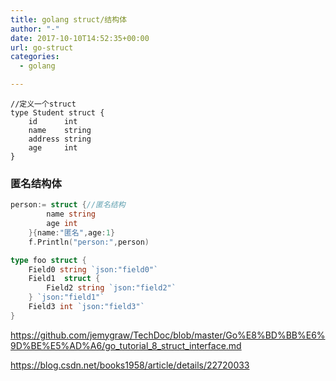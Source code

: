 ```yaml
---
title: golang struct/结构体
author: "-"
date: 2017-10-10T14:52:35+00:00
url: go-struct
categories:
  - golang

---
```

```golang
//定义一个struct
type Student struct {
    id      int
    name    string
    address string
    age     int
}
```

### 匿名结构体
```go
person:= struct {//匿名结构
        name string
        age int
    }{name:"匿名",age:1}
    f.Println("person:",person)
```

```go
type foo struct {
	Field0 string `json:"field0"`
	Field1  struct {
		Field2 string `json:"field2"`
	} `json:"field1"`
	Field3 int `json:"field3"`
}
```

https://github.com/jemygraw/TechDoc/blob/master/Go%E8%BD%BB%E6%9D%BE%E5%AD%A6/go_tutorial_8_struct_interface.md
  
https://blog.csdn.net/books1958/article/details/22720033